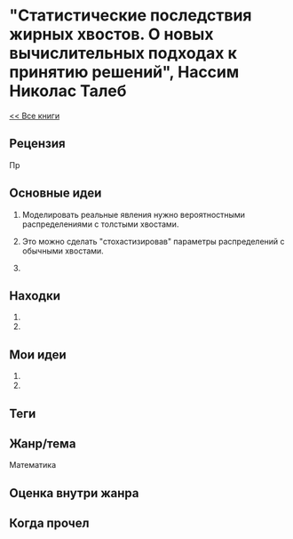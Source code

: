 # "Статистические последствия жирных хвостов. О новых вычислительных подходах к принятию решений", Нассим Николас Талеб

[<< Все книги](../README.md)

## Рецензия

Пр


## Основные идеи

1. Моделировать реальные явления нужно вероятностными распределениями с толстыми хвостами.

2. Это можно сделать "стохастизировав" параметры распределений с обычными хвостами.

3. 


## Находки

1. 

2. 




## Мои идеи

1. 

2. 


## Теги



## Жанр/тема

Математика

## Оценка внутри жанра



## Когда прочел

